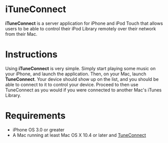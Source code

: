 iTuneConnect
============

**iTuneConnect** is a server application for iPhone and iPod Touch that allows users to be able to control their iPod Library remotely over their network from their Mac.

Instructions
============

Using **iTuneConnect** is very simple. Simply start playing some music on your iPhone, and launch the application. Then, on your Mac, launch **TuneConnect**. Your device should show up on the list, and you should be able to connect to it to control your device. Proceed to then use TuneConnect as you would if you were connected to another Mac's iTunes Library.

Requirements
============

* iPhone OS 3.0 or greater
* A Mac running at least Mac OS X 10.4 or later and [TuneConnect](http://www.tuneconnect.net/)